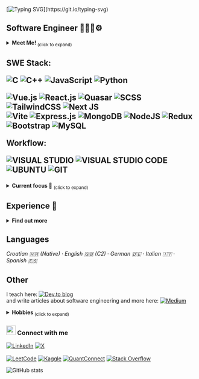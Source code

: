  <div align ="left">
 
 <div>

[![Typing SVG](https://readme-typing-svg.herokuapp.com?font=Fira+Code&weight=500&size=28&pause=1000&width=435&lines=Hello%2C+I'm+Ana!)](https://git.io/typing-svg)

</div>

<h2>Software Engineer 👷🏻‍♀️⚙️</h2>
<details>
<summary><strong> Meet Me! </strong><sub> (click to expand) </sub></summary>
<br>
Hi! 🙋‍♀️ I am deeply passionate about engineering, programming, design, mathematics and finance, with a strong commitment to excellence and innovation. 
<br>
👩‍💻 I thrive on solving intricate challenges and delivering innovative solutions that advance technological boundaries. 
<br>
🧮 My enthusiasm for knowledge also extends to tutoring, where I take great pleasure in helping others understand and appreciate the marvels of STEM. 
<br>
⛑️ I also dedicate my free time to volounteering, guitar, reading, video games, engaging in sports etc., previously varsity volleyball, and now long-distance running and track & field fostering a balanced and community-focused lifestyle. 🏃‍♀️🧗‍♀️🚴‍♀️🏊‍♀️
<br>
I am committed to making impactful contributions through my work and collaborations. Let’s connect and make a difference together! 🚀
</details>

<div>
<h2 align="left">

<p align="left">
SWE Stack: </p>
 <div>
  
![C](https://img.shields.io/badge/c-%2300599C.svg?style=for-the-badge&logo=c&logoColor=white)
![C++](https://img.shields.io/badge/C%2B%2B-00599C?style=for-the-badge&logo=c%2B%2B&logoColor=white)
![JavaScript](https://img.shields.io/badge/javascript-%23323330.svg?style=for-the-badge&logo=javascript&logoColor=%23F7DF1E)
![Python](https://img.shields.io/badge/python-3670A0?style=for-the-badge&logo=python&logoColor=ffdd54)
 
 </div>
<div>

  ![Vue.js](https://img.shields.io/badge/vuejs-%2335495e.svg?style=for-the-badge&logo=vuedotjs&logoColor=%234FC08D)
  ![React.js](https://img.shields.io/badge/React-20232A?style=for-the-badge&logo=react&logoColor=61DAFB)
  ![Quasar](https://img.shields.io/badge/Quasar-16B7FB?style=for-the-badge&logo=quasar&logoColor=black)
  ![SCSS](https://img.shields.io/badge/SCSS-hotpink.svg?style=for-the-badge&logo=SASS&logoColor=white)
  ![TailwindCSS](https://img.shields.io/badge/tailwindcss-%2338B2AC.svg?style=for-the-badge&logo=tailwind-css&logoColor=white)
  ![Next JS](https://img.shields.io/badge/Next-black?style=for-the-badge&logo=next.js&logoColor=white)
  <br>
  ![Vite](https://img.shields.io/badge/vite-%23646CFF.svg?style=for-the-badge&logo=vite&logoColor=white)
  ![Express.js](https://img.shields.io/badge/Express.js-404D59?style=for-the-badge)
  ![MongoDB](https://img.shields.io/badge/MongoDB-4EA94B?style=for-the-badge&logo=mongodb&logoColor=white)
  ![NodeJS](https://img.shields.io/badge/node.js-6DA55F?style=for-the-badge&logo=node.js&logoColor=white)
  ![Redux](https://img.shields.io/badge/Redux-593D88?style=for-the-badge&logo=redux&logoColor=white)
  ![Bootstrap](https://img.shields.io/badge/Bootstrap-563D7C?style=for-the-badge&logo=bootstrap&logoColor=white)
  ![MySQL](https://img.shields.io/badge/MySQL-00000F?style=for-the-badge&logo=mysql&logoColor=white)

Workflow: 
 
  ![VISUAL STUDIO](https://img.shields.io/badge/Visual_Studio-5C2D91?style=for-the-badge&logo=visual%20studio&logoColor=white)
  ![VISUAL STUDIO CODE](https://img.shields.io/badge/Visual_Studio_Code-0078D4?style=for-the-badge&logo=visual%20studio%20code&logoColor=white)
  ![UBUNTU](https://img.shields.io/badge/Ubuntu-E95420?style=for-the-badge&logo=ubuntu&logoColor=white)  ![GIT](https://img.shields.io/badge/GIT-E44C30?style=for-the-badge&logo=git&logoColor=white)

</div>
</div>

<details>
 
<summary><strong> Current focus 🔎</strong> <sub> (click to expand) </sub></summary>

<br>
Working on my B.S final project 📈
<br>
daily challenges @leetcode 🚀
<br>
Studying up ✍🏻
<br>
Learning NeoVIM 🐢
</details>

<h2> Experience 💼 </h2>

<details>
  <summary><strong>Find out more</strong></summary>
 
 ## Upwork
  **Software Engineer**  
  *Oct 2024 - Present* · 2 mos  

  ---

   ## Business Mentor
  **Mathematics Content Contributor**  
  *Oct 2024 - Present* · 2 mos  

  ---
  
  ## Bamboo Lab
  **Frontend Developer Intern**  
  *Sep 2024 - Present* · 3 mos  
  Osijek, Osijek-Baranja, Croatia

  ---

  ## Quizlet
  **Mathematics Content Contributor**  
  *Sep 2024 - Present* · 3 mos  

  <details>
    <summary>Description</summary>
    • Created and Curated High-Quality Math Content: Developed a wide range of interactive study materials, including problem sets, flashcards, and practice quizzes, to help students grasp complex mathematical concepts across various topics.
    • Collaborated with Educators and Experts: Worked closely with educators and subject matter experts, to ensure content accuracy, relevance, and alignment with current educational standards and curriculum.
    • Enhanced User Engagement and Learning Outcomes: Focused on creating engaging, accessible, and user-friendly math resources that improved student performance and made learning more effective for users of all levels.
  </details>

  ---

  ## Private Tutor
  **Freelance**  
  *Aug 2023 - Present* · 1 yr 4 mos  
  Croatia  

  <details>
    <summary>Description</summary>
    • Giving lessons to students in the area of mathematics, physics, programming (C, Python, Javascript) as well as information technology and computer networks, and languages (mainly Italian and German)
    • Developing comprehensive lesson plans that covered fundamental concepts, fostering a supportive learning environment to help students achieve academic success.
    • Demonstrating leadership by mentoring students, encouraging personal and intellectual growth through clear guidance and motivation
  </details>

  ---

  ## Gutenberg Publications
  **Proofreader**  
  *May 2020 - Apr 2024* · 4 yrs  

  <details>
    <summary>Description</summary>
    • Enhanced publication quality by meticulously proofreading and editing manuscripts, ensuring grammatical accuracy, consistency in style, and adherence to company formatting guidelines.
    • Streamlined the editorial process by collaborating with authors, editors, and designers to deliver error-free and polished publications under tight deadlines.
    • Maintained high editorial standards by leveraging knowledge of language, syntax, and publishing software, improving readability and reducing post-publication corrections.
  </details>

</details>

<h2>Languages</h2>

*Croatian 🇭🇷 (Native)* · *English 🇬🇧 (C2)* · *German 🇩🇪* · *Italian 🇮🇹* · *Spanish 🇪🇸*









## Other

I teach here: [![Dev.to blog](https://img.shields.io/badge/dev.to-0A0A0A?style=for-the-badge&logo=dev.to&logoColor=white)](https://dev.to/anaiscoding) 
<br>
and write articles about software engineering and more here:  [![Medium](https://img.shields.io/badge/Medium-12100E?style=for-the-badge&logo=medium&logoColor=white)](https://medium.com/@anaiscoding)

<details>
 
<summary><strong> Hobbies </strong> <sub> (click to expand) </sub></summary>

<br>

I enjoy reading, doing many sports, music (especially guitars) 📚🏄‍♀️🎸✨

[![Goodreads](https://img.shields.io/badge/Goodreads-F3F1EA?style=for-the-badge&logo=goodreads&logoColor=372213)](https://www.goodreads.com/odetoliterature)
  [![Strava](https://img.shields.io/badge/Strava-fff?style=for-the-badge&logo=Strava&logoColor=orange)](https://www.strava.com/athletes/113486741)
 [![Substack](https://img.shields.io/badge/Substack-%23006f5c.svg?style=for-the-badge&logo=substack&logoColor=FF6719)](https://substack.com/@anadoesthings?utm_source=user-menu)

💌 Wanna know more about my hobbies?

[![Linktree](https://img.shields.io/badge/linktree-1de9b6?style=for-the-badge&logo=linktree&logoColor=white)](https://linktr.ee/ananovkovic)

</details>

<h3><img src="https://emojis.slackmojis.com/emojis/images/1536351075/4594/blob-wave.gif" width="25"/> Connect with me  </h3>

<div align="left">

  [![LinkedIn](https://img.shields.io/badge/linkedin-%230077B5.svg?style=for-the-badge&logo=linkedin&logoColor=white)](https://www.linkedin.com/in/ana-novkovic/)
  [![X](https://img.shields.io/badge/X-%23000000.svg?style=for-the-badge&logo=X&logoColor=white)](https://twitter.com/anaiscoding)
<br>
<br>
  [![LeetCode](https://img.shields.io/badge/LeetCode-000000?style=for-the-badge&logo=LeetCode&logoColor=#d16c06)](https://leetcode.com/u/a9na/)
  [![Kaggle](https://img.shields.io/badge/Kaggle-035a7d?style=for-the-badge&logo=kaggle&logoColor=white)](https://www.kaggle.com/ananovkovic)
  [![QuantConnect](https://img.shields.io/badge/QuantConnect-FF6600?style=for-the-badge&logo=quant&logoColor=white)](https://www.quantconnect.com/u/ana-novkovic)
  [![Stack Overflow](https://img.shields.io/badge/-Stackoverflow-FE7A16?style=for-the-badge&logo=stack-overflow&logoColor=white)](https://stackoverflow.com/users/27326983/ana-novkovi%c4%87?tab=profile)
  
</div>
</div>  
<div>
 
 ![GitHub stats](https://github-readme-stats.vercel.app/api?username=a9na&show_icons=true&theme=tokyonight)
 
</div>

